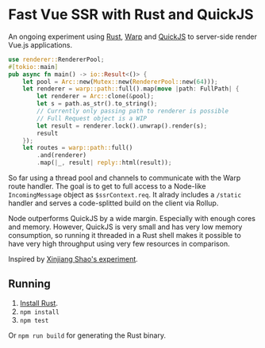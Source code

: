 # Fast Vue SSR with Rust and QuickJS

An ongoing experiment using [Rust][rust], [Warp][warp] and [QuickJS][quickjs] to server-side render Vue.js applications.

```rust
use renderer::RendererPool;
#[tokio::main]
pub async fn main() -> io::Result<()> {
    let pool = Arc::new(Mutex::new(RendererPool::new(64)));
    let renderer = warp::path::full().map(move |path: FullPath| {
        let renderer = Arc::clone(&pool);
        let s = path.as_str().to_string();
        // Currently only passing path to renderer is possible
        // Full Request object is a WIP
        let result = renderer.lock().unwrap().render(s);
        result
    });
    let routes = warp::path::full()
        .and(renderer)
        .map(|_, result| reply::html(result));
```

[rust]: https://www.rust-lang.org/
[quickjs]: https://bellard.org/quickjs/
[warp]: https://github.com/seanmonstar/warp

So far using a thread pool and channels to communicate with the Warp route handler. The goal is to get to full access to a Node-like `IncomingMessage` object as `$ssrContext.req`. It alrady includes a `/static` handler and serves a code-splitted build on the client via Rollup.

Node outperforms QuickJS by a wide margin. Especially with enough cores and memory. However, QuickJS is very small and has very low memory consumption, so running it threaded in a Rust shell makes it possible to have very high throughput using very few resources in comparison.

Inspired by [Xinjiang Shao's experiment](https://github.com/soleo/quickjs-docker).

## Running

1. [Install Rust](https://www.rust-lang.org/tools/install).
2. `npm install`
3. `npm test`

Or `npm run build` for generating the Rust binary.
